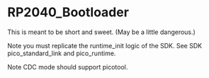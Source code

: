 # RP2040_Bootloader
This is meant to be short and sweet. (May be a little dangerous.)

Note you must replicate the runtime_init logic of the SDK. See SDK pico_standard_link and pico_runtime.

Note CDC mode should support picotool.

